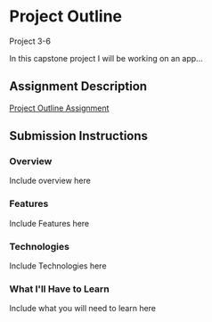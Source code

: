 # Project Outline

Project 3-6

In this capstone project I will be working on an app...

## Assignment Description
[Project Outline Assignment](https://education.launchcode.org/liftoff/assignments/project-outline/)

## Submission Instructions

### Overview
Include overview here

### Features
Include Features here

### Technologies
Include Technologies here

### What I'll Have to Learn
Include what you will need to learn here
